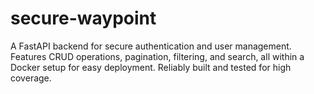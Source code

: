 # secure-waypoint
A FastAPI backend for secure authentication and user management. Features CRUD operations, pagination, filtering, and search, all within a Docker setup for easy deployment. Reliably built and tested for high coverage.
